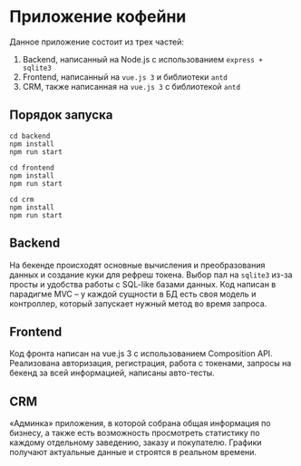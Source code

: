 # Приложение кофейни

Данное приложение состоит из трех частей:
1. Backend, написанный на Node.js с использованием `express + sqlite3`
2. Frontend, написанный на `vue.js 3` и библиотеки `antd`
3. CRM, также написанная на `vue.js 3` с библиотекой `antd`

## Порядок запуска
```shell
cd backend
npm install
npm run start

cd frontend
npm install
npm run start

cd crm
npm install
npm run start
```

## Backend
На бекенде происходят основные вычисления и преобразования данных и создание куки для рефреш токена. 
Выбор пал на `sqlite3` из-за просты и удобства работы с SQL-like базами данных. Код написан в парадигме MVC – 
у каждой сущности в БД есть своя модель и контроллер, который запускает нужный метод во время запроса.

## Frontend
Код фронта написан на vue.js 3 с использованием Composition API. Реализована авторизация, регистрация, работа с токенами,
запросы на бекенд за всей информацией, написаны авто-тесты.

## CRM
«Админка» приложения, в которой собрана общая информация по бизнесу, а также есть возможность просмотреть статистику 
по каждому отдельному заведению, заказу и покупателю. Графики получают актуальные данные и строятся в реальном времени.
